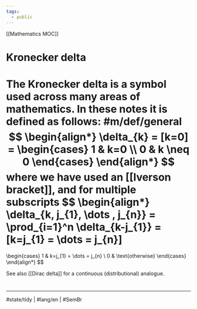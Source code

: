 ```yaml
---
tags:
  - public
---
```

[[Mathematics MOC]]
# Kronecker delta

The **Kronecker delta** is a symbol used across many areas of mathematics. In these notes it is defined as follows: #m/def/general 
$$
\begin{align*}
\delta_{k} = [k=0] = \begin{cases}
1 & k=0 \\
0 & k \neq 0
\end{cases}
\end{align*}
$$
where we have used an [[Iverson bracket]],
and for multiple subscripts
$$
\begin{align*}
\delta_{k, j_{1}, \dots , j_{n}} = \prod_{i=1}^n \delta_{k-j_{1}} =
[k=j_{1} = \dots = j_{n}]
=
\begin{cases}
1 & k=j_{1} = \dots = j_{n}  \\
0  & \text{otherwise}
\end{cases}
\end{align*}
$$

See also [[Dirac delta]] for a continuous (distributional) analogue.

#
---
#state/tidy | #lang/en | #SemBr

